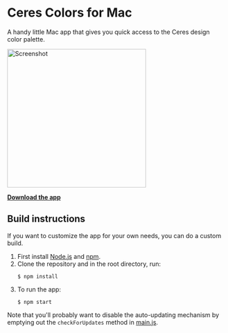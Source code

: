 # Ceres Colors for Mac

A handy little Mac app that gives you quick access to the Ceres design color palette.

<img src="https://cdn.dribbble.com/users/6295/screenshots/2594885/colors_2x.png" width="320" alt="Screenshot">

**[Download the app](https://github.com/romannurik/MaterialColorsApp/releases/latest)**

## Build instructions

If you want to customize the app for your own needs, you can do a custom build.

  1. First install [Node.js](https://nodejs.org/) and [npm](https://www.npmjs.com/).
  2. Clone the repository and in the root directory, run:
     ```
     $ npm install
     ```
  3. To run the app:
     ```
     $ npm start
     ```

Note that you'll probably want to disable the auto-updating mechanism by emptying out the `checkForUpdates` method in
[main.js](https://github.com/romannurik/MaterialColorsApp/blob/master/app/main.js).
